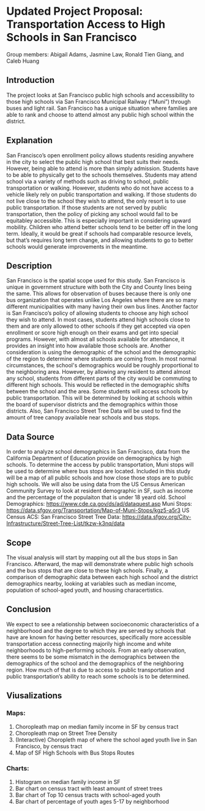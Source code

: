 # Updated Project Proposal: Transportation Access to High Schools in San Francisco
Group members: Abigail Adams, Jasmine Law, Ronald Tien Giang, and Caleb Huang

## Introduction
The project looks at San Francisco public high schools and accessibility to those high schools via San Francisco Municipal Railway (“Muni”) through buses and light rail. San Francisco has a unique situation where families are able to rank and choose to attend almost any public high school within the district. 
## Explanation
San Francisco’s open enrollment policy allows students residing anywhere in the city to select the public high school that best suits their needs. However, being able to attend is more than simply admission. Students have to be able to physically get to the schools themselves. Students may attend school via a variety of methods such as driving to school, public transportation or walking. However, students who do not have access to a vehicle likely rely on public transportation and walking. If those students do not live close to the school they wish to attend, the only resort is to use public transportation. If those students are not served by public transportation, then the policy of picking any school would fail to be equitabley accessible. This is especially important in considering upward mobility. Children who attend better schools tend to be better off in the long term. Ideally, it would be great if schools had comparable resource levels, but that’s requires long term change, and allowing students to go to better schools would generate improvements in the meantime. 
## Description
San Francisco is the spatial scope used for this study. San Francisco is unique in government structure with both the City and County lines being the same. This allows for observation of buses because there is only one bus organization that operates unlike Los Angeles where there are so many different municipalities with many having their own bus lines. Another factor is San Francisco’s policy of allowing students to choose any high school they wish to attend. In most cases, students attend high schools close to them and are only allowed to other schools if they get accepted via open enrollment or score high enough on their exams and get into special programs. However, with almost all schools available for attendance, it provides an insight into how available those schools are. 
Another consideration is using the demographic of the school and the demographic of the region to determine where students are coming from. In most normal circumstances, the school's demographics would be roughly proportional to the neighboring area. However, by allowing any resident to attend almost any school, students from different parts of the city would be commuting to different high schools. This would be reflected in the demographic shifts between the school and the area. Some students will access schools by public transportation. This will be determined by looking at schools within the board of supervisor districts and the demographics within those districts. Also, San Francisco Street Tree Data will be used to find the amount of tree canopy available near schools and bus stops.
## Data Source
In order to analyze school demographics in San Francisco, data from the California Department of Education provide on demographics by high schools. To determine the access by public transportation, Muni stops will be used to determine where bus stops are located. Included in this study will be a map of all public schools and how close those stops are to public high schools. We will also be using data from the US Census American Community Survey to look at resident demographic in SF, such as income and the percentage of the populaiton that is under 18 yeard old. 
School Demographics: https://www.cde.ca.gov/ds/ad/dataquest.asp
Muni Stops: https://data.sfgov.org/Transportation/Map-of-Muni-Stops/kgz5-a5r3
US Census ACS: 
San Francisco Street Tree Data: https://data.sfgov.org/City-Infrastructure/Street-Tree-List/tkzw-k3nq/data
## Scope
The visual analysis will start by mapping out all the bus stops in San Francisco. Afterward, the map will demonstrate where public high schools and the bus stops that are close to these high schools. Finally, a comparison of demographic data between each high school and the district demographics nearby, looking at variables such as median income, population of school-aged youth, and housing characertistics.  
## Conclusion
We expect to see a relationship between socioeconomic characteristics of a neighborhood and the degree to which they are served by schools that have are known for having better resources, specifically more accessible transportation access connecting majorily high income and white neighborhoods to high-performing schools. From an early observation, there seems to be some mismatch in the demographics between the demographics of the school and the demographics of the neighboring region. How much of that is due to access to public transportation and public transportation’s ability to reach some schools is to be determined. 

## Viusalizations
### Maps: 
1. Choropleath map on median family income in SF by census tract 
2. Choropleath map on Street Tree Density 
3. (Interactive) Choropleth map of where the school aged youth live in San Francisco, by census tract 
4. Map of SF High Schools with Bus Stops Routes

### Charts: 
1. Histogram on median family income in SF
2. Bar chart on census tract with least amount of street trees
3. Bar chart of Top 10 census tracts with school-aged youth 
4. Bar chart of percentage of youth ages 5-17 by neighborhood 


